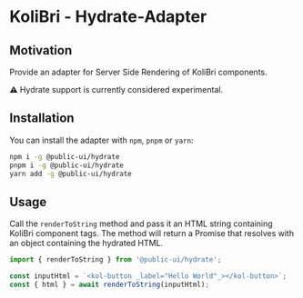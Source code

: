 # KoliBri - Hydrate-Adapter

## Motivation

Provide an adapter for Server Side Rendering of KoliBri components.

⚠️ Hydrate support is currently considered experimental.

## Installation

You can install the adapter with `npm`, `pnpm` or `yarn`:

```bash
npm i -g @public-ui/hydrate
pnpm i -g @public-ui/hydrate
yarn add -g @public-ui/hydrate
```

## Usage

Call the `renderToString` method and pass it an HTML string containing KoliBri component tags. The method will return a
Promise that resolves with an object containing the hydrated HTML.

```ts
import { renderToString } from '@public-ui/hydrate';

const inputHtml = `<kol-button _label="Hello World"_></kol-button>`;
const { html } = await renderToString(inputHtml);
```
